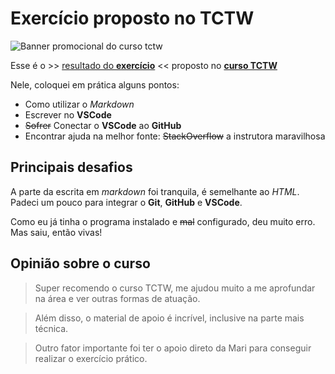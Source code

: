 # Exercício proposto no TCTW

![Banner promocional do curso tctw](https://media-exp1.licdn.com/dms/image/C4D16AQGgyKhIaYJ7xg/profile-displaybackgroundimage-shrink_200_800/0/1661519603877?e=2147483647&v=beta&t=YQ-ctsst3wTiUSvGPEwDqkn1shsHwjUhRV3kMe3pTDg) 

Esse é o >> [resultado do **exercício**](https://github.com/Angel-Oliveira/tctw/tree/main/TCTW) << proposto no **[curso TCTW](https://marimoreiratw.com.br/curso-tctw)**

Nele, coloquei em prática alguns pontos:

* Como utilizar o *Markdown*
* Escrever no **VSCode**
* ~~Sofrer~~ Conectar o **VSCode** ao **GitHub**
* Encontrar ajuda na melhor fonte: ~~StackOverflow~~ a instrutora maravilhosa

## Principais desafios

A parte da escrita em *markdown* foi tranquila, é semelhante ao *HTML*. Padeci um pouco para integrar o **Git**, **GitHub** e **VSCode**. 

Como eu já tinha o programa instalado e ~~mal~~ configurado, deu muito erro. Mas saiu, então vivas! 

## Opinião sobre o curso

>Super recomendo o curso TCTW, me ajudou muito a me aprofundar na área e ver outras formas de atuação. 

>Além disso, o material de apoio é incrível, inclusive na parte mais técnica.

>Outro fator importante foi ter o apoio direto da Mari para conseguir realizar o exercício prático.
